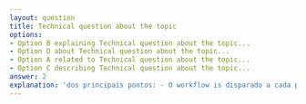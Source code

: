 ```yaml
---
layout: question
title: Technical question about the topic
options:
- Option B explaining Technical question about the topic...
- Option D about Technical question about the topic...
- Option A related to Technical question about the topic...
- Option C describing Technical question about the topic...
answer: 2
explanation: 'dos principais pontos: - O workflow is disparado a cada push in the branch main. - O código is baixado, dependências instaladas, testes executados and a application is buildada. - O login in the Azure is feito using um secret seguro (AZURE_CREDENTIALS), geralmente criado via Azure Service Princip...'
---
```

